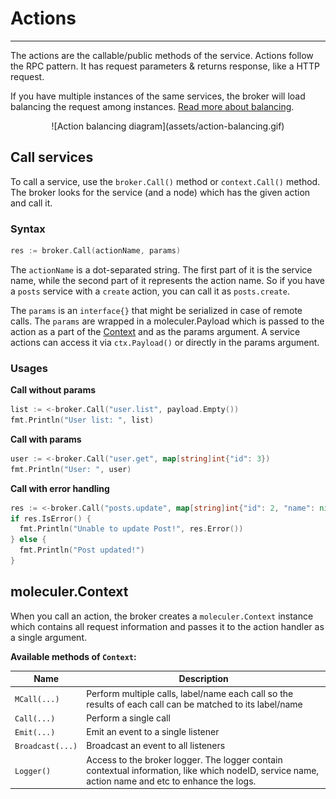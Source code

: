 # Actions

---

The actions are the callable/public methods of the service.
Actions follow the RPC pattern. It has request parameters & returns response, like a HTTP request.

If you have multiple instances of the same services, the broker will load balancing the request among instances. [Read more about balancing](balancing.html).

<div align="center">
![Action balancing diagram](assets/action-balancing.gif)
</div>

## Call services

To call a service, use the `broker.Call()` method or `context.Call()` method. The broker looks for the service (and a node) which has the given action and call it.

### Syntax

```go
res := broker.Call(actionName, params)
```

The `actionName` is a dot-separated string. The first part of it is the service name, while the second part of it represents the action name. So if you have a `posts` service with a `create` action, you can call it as `posts.create`.

The `params` is an `interface{}` that might be serialized in case of remote calls. The `params` are wrapped in a moleculer.Payload which is passed to the action as a part of the [Context](context.html) and as the params argument. A service actions can access it via `ctx.Payload()` or directly in the params argument.

### Usages

**Call without params**

```go
list := <-broker.Call("user.list", payload.Empty())
fmt.Println("User list: ", list)
```

**Call with params**

```go
user := <-broker.Call("user.get", map[string]int{"id": 3})
fmt.Println("User: ", user)
```

**Call with error handling**

```go
res := <-broker.Call("posts.update", map[string]int{"id": 2, "name": nil})
if res.IsError() {
  fmt.Println("Unable to update Post!", res.Error())
} else {
  fmt.Println("Post updated!")
}
```

## moleculer.Context

When you call an action, the broker creates a `moleculer.Context` instance which contains all request information and passes it to the action handler as a single argument.

**Available methods of `Context`:**

| Name             | Description                                                                                                                                       |
| ---------------- | ------------------------------------------------------------------------------------------------------------------------------------------------- |
| `MCall(...)`     | Perform multiple calls, label/name each call so the results of each call can be matched to its label/name                                         |
| `Call(...)`      | Perform a single call                                                                                                                             |
| `Emit(...)`      | Emit an event to a single listener                                                                                                                |
| `Broadcast(...)` | Broadcast an event to all listeners                                                                                                               |
| `Logger()`       | Access to the broker logger. The logger contain contextual information, like which nodeID, service name, action name and etc to enhance the logs. |
